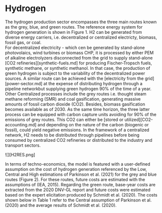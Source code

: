 # Hydrogen

The hydrogen production sector encompasses the three main routes known as the grey, blue, and green routes. The reference energy system for hydrogen generation is shown in Figure 1. H2 can be generated from diverse energy carriers, i.e. decentralized or centralized electricty, biomass, fossil gas, or coal.  
For decentralized electricity - which cen be generated by stand-alone photovolaics, wind turbines or biomass CHP, it is processed by either PEM of alkaline electrolyzers disconnected from the grid to supply stand-alone [CO2 refineries][synthetic-fuels.md] for producing Fischer-Tropsch fuels, synthetic methane, or synthetic methanol. In that case, the production of green hydrogen is subject to the variability of the decentralized power sources.
A similar route can be achieved with the [electricity from the grid][power-sector.md] at the expense of distributing hydrogen through a pipeline networkbut supplying green hydrogen 90% of the time of a year. 
Other Centralized processes include the grey routes i.e. thought steam methane reforming (SMR) and coal gasification, generating massive amounts of fossil carbon dioxide (CO2). Besides, biomass gasification becomes available as of 2030. As the same time horizon, the three latter process can be equipped with carbon capture units avoiding for 90% of the emissions of grey routes. This CO2 can either be [stored or utilized][CO2-accounting.md] and depending on the nature of the carbon (biogenic or fossil), could yield negative emissions. In the framework of a centralized network, H2 needs to be distributed through pipelines before being consumed by centralized CO2 refineries or distributed to the industry and transport sectors.

![][H2RES.png]

In terms of techno-economics, the model is featured with a user-defined assumption on the cost of hydrogen generation referenced by the Low, Central and High estimations of Parkinson et al. (2021) for the grey and blue routes (Figure 2). For these routes, future costs are estimated with the assumptions of (IEA, 2015). Regarding the green route, base-year costs are extracted from the 2020 DNV-GL report and future costs were estimated based on the expert elicitation produced by Schmidt et al. (2020). The costs shown below in Table 1 refer to the Central assumption of Parkinson et al. (2020) and the average results of Schmidt et al. (2020).


